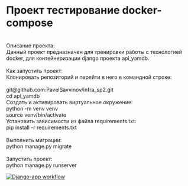 <h1>Проект тестирование docker-compose</h1><br>
Описание проекта:<br>
Данный проект предназначен для тренировки работы с технологией docker, для контейнеризации django проекта api_yamdb.<br>
<br>
Как запустить проект:<br>
Клонировать репозиторий и перейти в него в командной строке:<br>
<br>
git@github.com:PavelSavvinov/infra_sp2.git<br>
cd api_yamdb<br>
Cоздать и активировать виртуальное окружение:<br>
python -m venv venv<br>
source venv/bin/activate
<br>
Установить зависимости из файла requirements.txt:<br>
pip install -r requirements.txt<br>
<br>
Выполнить миграции:<br>
python manage.py migrate<br>
<br>
Запустить проект:<br>
python manage.py runserver<br>

[![Django-app workflow](https://github.com/PavelSavvinov/yamdb_final/actions/workflows/yamdb_workflow.yml/badge.svg)](https://github.com/PavelSavvinov/yamdb_final/actions/workflows/yamdb_workflow.yml)

